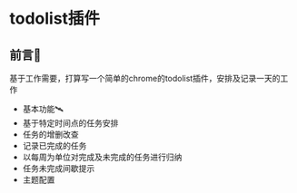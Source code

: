 # todolist插件
## 前言📧
基于工作需要，打算写一个简单的chrome的todolist插件，安排及记录一天的工作

- 基本功能🛰️
- 基于特定时间点的任务安排
- 任务的增删改查
- 记录已完成的任务
- 以每周为单位对完成及未完成的任务进行归纳
- 任务未完成间歇提示
- 主题配置
